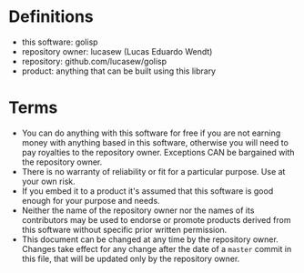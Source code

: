 # Definitions

- this software: golisp
- repository owner: lucasew (Lucas Eduardo Wendt)
- repository: github.com/lucasew/golisp
- product: anything that can be built using this library

# Terms

- You can do anything with this software for free if you are not earning money with anything based in this software, otherwise you will need to pay royalties to the repository owner. Exceptions CAN be bargained with the repository owner.
- There is no warranty of reliability or fit for a particular purpose. Use at your own risk.
- If you embed it to a product it's assumed that this software is good enough for your purpose and needs.
- Neither the name of the repository owner nor the names of its contributors may be used to endorse or promote products derived from this software without specific prior written permission.
- This document can be changed at any time by the repository owner. Changes take effect for any change after the date of a `master` commit in this file, that will be updated only by the repository owner.

